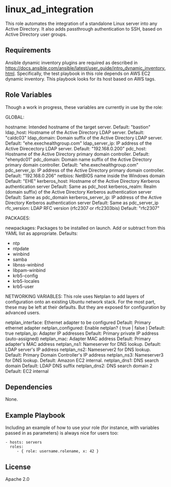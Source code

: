 linux_ad_integration
=========

This role automates the integration of a standalone Linux server into any Active Directory. It also adds passthrough authentication to SSH, based on Active Directory user groups.

Requirements
------------

Ansible dynamic inventory plugins are required as described in https://docs.ansible.com/ansible/latest/user_guide/intro_dynamic_inventory.html. Specifically, the test playbook in this role depends on AWS EC2 dynamic inventory. This playbook looks for its host based on AWS tags.

Role Variables
--------------

Though a work in progress, these variables are currently in use by the role:

GLOBAL:

hostname: Intended hostname of the target server.
    Default: "bastion"
ldap_host: Hostname of the Active Directory LDAP server.
    Default: "caldc03"
ldap_domain: Domain suffix of the Active Directory LDAP server.
    Default: "ehe.exechealthgroup.com"
ldap_server_ip: IP address of the Active Direcectory LDAP server.
    Default: "192.168.0.200"
pdc_host: Hostname of the Active Directory primary domain controller.
    Default: "ehenydc01"
pdc_domain: Domain name suffix of the Active Directory primary domain controller.
    Default: "ehe.exechealthgroup.com"
pdc_server_ip: IP address of the Active Directory primary domain controller.
    Default: "192.168.0.206"
netbios: NetBIOS name inside the Windows domain
    Default: "EHE"
kerberos_host: Hostname of the Active Directory Kerberos authentication server
    Default: Same as pdc_host
kerberos_realm: Realm (domain suffix) of the Active Directory Kerberos authentication server
    Default: Same as pdc_domain
kerberos_server_ip: IP address of the Active Directory Kerberos authentication server
    Default: Same as pdc_server_ip
rfc_version: LDAP RFC version (rfc2307 or rfc2303bis)
    Default: "rfc2307"

PACKAGES:

newpackages: Packages to be installed on launch. Add or subtract from this YAML list as appropriate.
Defaults:
  - ntp
  - ntpdate
  - winbind
  - samba
  - libnss-winbind
  - libpam-winbind
  - krb5-config
  - krb5-locales
  - krb5-user

NETWORKING VARIABLES:
This role uses Netplan to add layers of configuration onto an existing Ubuntu network stack. For the most part, these may be left at their defaults. But they are exposed for configuration by advanced users.

netplan_interface: Ethernet adapter to be configured
    Default: Primary ethernet adapter
netplan_configured: Enable netplan? ( true | false ) Default: true
netplan_ip: Adapter IP addresses
    Default: Primary private IP address (auto-assigned)
netplan_mac: Adapter MAC address
    Default: Primary adapter's MAC address
netplan_ns1: Nameserver for DNS lookup.
    Default: LDAP server's IP address
netplan_ns2: Nameserver2 for DNS lookup.
    Default: Primary Domain Controller's IP address
netplan_ns3: Nameserver3 for DNS lookup.
    Default: Amazon EC2 internal.
netplan_dns1: DNS search domain
    Default: LDAP DNS suffix
netplan_dns2: DNS search domain 2
    Default: EC2 internal

Dependencies
------------

None.

Example Playbook
----------------

Including an example of how to use your role (for instance, with variables passed in as parameters) is always nice for users too:

    - hosts: servers
      roles:
         - { role: username.rolename, x: 42 }

License
-------

Apache 2.0
